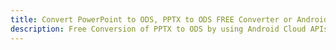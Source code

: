 ---title: Convert PowerPoint to ODS, PPTX to ODS FREE Converter or Android SDKdescription: Free Conversion of PPTX to ODS by using Android Cloud APIs & SDKs. Also Create, Edit & Render Microsoft Word & OpenOffice documents in the Cloud.---